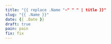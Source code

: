 ```yaml
---
title: "{{ replace .Name "-" " " | title }}"
slug: "{{ .Name }}"
date: {{ .Date }}
draft: true
pain: pain
fix: fix
---
```


